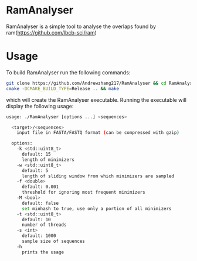 # RamAnalyser

RamAnalyser is a simple tool to analyse the overlaps found by ram(https://github.com/lbcb-sci/ram)

# Usage

To build RamAnalyser run the following commands:

```bash
git clone https://github.com/Andrewzhang217/RamAnalyser && cd RamAnalyser && mkdir build && cd build
cmake -DCMAKE_BUILD_TYPE=Release .. && make
```

which will create the RamAnalyser executable. Running the executable will display the following usage:

```bash
usage: ./RamAnalyser [options ...] <sequences>

  <target>/<sequences>
    input file in FASTA/FASTQ format (can be compressed with gzip)

  options:
    -k <std::uint8_t>
      default: 15
      length of minimizers
    -w <std::uint8_t>
      default: 5
      length of sliding window from which minimizers are sampled
    -f <double>
      default: 0.001
      threshold for ignoring most frequent minimizers
    -M <bool>
      default: false
      set minhash to true, use only a portion of all minimizers
    -t <std::uint8_t>
      default: 10
      number of threads
    -s <int>
      default: 1000
      sample size of sequences
    -h
      prints the usage
```
